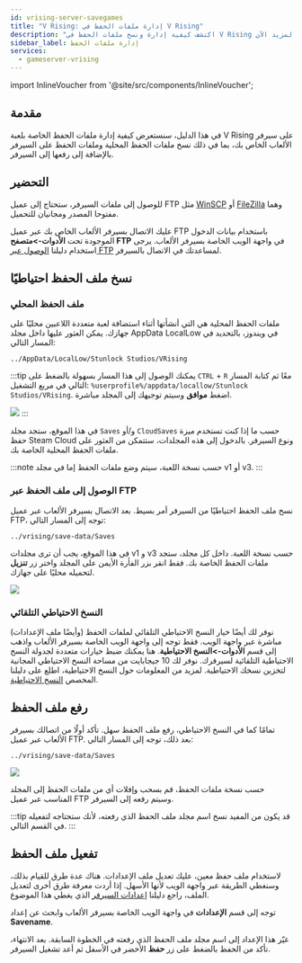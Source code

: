 ```yaml
---
id: vrising-server-savegames
title: "V Rising: إدارة ملفات الحفظ في V Rising"
description: "اكتشف كيفية إدارة ونسخ ملفات الحفظ في V Rising لضمان تجربة لعب جماعية آمنة → تعلّم المزيد الآن"
sidebar_label: إدارة ملفات الحفظ
services:
  - gameserver-vrising
---
```


import InlineVoucher from '@site/src/components/InlineVoucher';

## مقدمة

في هذا الدليل، سنستعرض كيفية إدارة ملفات الحفظ الخاصة بلعبة V Rising على سيرفر الألعاب الخاص بك، بما في ذلك نسخ ملفات الحفظ المحلية وملفات الحفظ على السيرفر بالإضافة إلى رفعها إلى السيرفر.

<InlineVoucher />

## التحضير

للوصول إلى ملفات السيرفر، ستحتاج إلى عميل FTP مثل [WinSCP](https://winscp.net/eng/index.php) أو [FileZilla](https://filezilla-project.org/) وهما مفتوحا المصدر ومجانيان للتحميل.

عليك الاتصال بسيرفر الألعاب الخاص بك عبر عميل FTP باستخدام بيانات الدخول الموجودة تحت **الأدوات->متصفح FTP** في واجهة الويب الخاصة بسيرفر الألعاب. يرجى استخدام دليلنا [الوصول عبر FTP](gameserver-ftpaccess.md) لمساعدتك في الاتصال بالسيرفر.

## نسخ ملف الحفظ احتياطيًا

### ملف الحفظ المحلي

ملفات الحفظ المحلية هي التي أنشأتها أثناء استضافة لعبة متعددة اللاعبين محليًا على جهازك. يمكن العثور عليها داخل مجلد AppData LocalLow في ويندوز، بالتحديد في المسار التالي:
```
../AppData/LocalLow/Stunlock Studios/VRising
```

:::tip
يمكنك الوصول إلى هذا المسار بسهولة بالضغط على `CTRL` + `R` معًا ثم كتابة المسار التالي في مربع التشغيل: `%userprofile%/appdata/locallow/Stunlock Studios/VRising`. اضغط **موافق** وسيتم توجيهك إلى المجلد مباشرة.

![](https://screensaver01.zap-hosting.com/index.php/s/dz4ytiTai5jD2ep/preview)
:::

في هذا الموقع، ستجد مجلد `Saves` و/أو `CloudSaves` حسب ما إذا كنت تستخدم ميزة حفظ Steam Cloud ونوع السيرفر. بالدخول إلى هذه المجلدات، ستتمكن من العثور على ملفات الحفظ المحلية الخاصة بك.

:::note
حسب نسخة اللعبة، سيتم وضع ملفات الحفظ إما في مجلد v1 أو v3.
:::

### الوصول إلى ملف الحفظ عبر FTP

نسخ ملف الحفظ احتياطيًا من السيرفر أمر بسيط. بعد الاتصال بسيرفر الألعاب عبر عميل FTP، توجه إلى المسار التالي:
```
../vrising/save-data/Saves
```

في هذا الموقع، يجب أن ترى مجلدات v1 و v3 حسب نسخة اللعبة. داخل كل مجلد، ستجد ملفات الحفظ الخاصة بك. فقط انقر بزر الفأرة الأيمن على المجلد واختر زر **تنزيل** لتحميله محليًا على جهازك.

![](https://screensaver01.zap-hosting.com/index.php/s/tZ4HngqLeHTkizz/preview)

### النسخ الاحتياطي التلقائي

نوفر لك أيضًا خيار النسخ الاحتياطي التلقائي لملفات الحفظ (وأيضًا ملف الإعدادات) مباشرة عبر واجهة الويب. فقط توجه إلى واجهة الويب الخاصة بسيرفر الألعاب واذهب إلى قسم **الأدوات->النسخ الاحتياطية**. هنا يمكنك ضبط خيارات متعددة لجدولة النسخ الاحتياطية التلقائية لسيرفرك. نوفر لك 10 جيجابايت من مساحة النسخ الاحتياطي المجانية لتخزين نسخك الاحتياطية. لمزيد من المعلومات حول النسخ الاحتياطية، اطلع على دليلنا المخصص [النسخ الاحتياطية](gameserver-backups.md).

## رفع ملف الحفظ

تمامًا كما في النسخ الاحتياطي، رفع ملف الحفظ سهل. تأكد أولًا من اتصالك بسيرفر الألعاب عبر عميل FTP. بعد ذلك، توجه إلى المسار التالي:
```
../vrising/save-data/Saves
```

![](https://screensaver01.zap-hosting.com/index.php/s/RXd4aoxrA6QnP46/preview)

حسب نسخة ملفات الحفظ، قم بسحب وإفلات أي من ملفات الحفظ إلى المجلد المناسب عبر عميل FTP وسيتم رفعه إلى السيرفر.

:::tip
قد يكون من المفيد نسخ اسم مجلد ملف الحفظ الذي رفعته، لأنك ستحتاجه لتفعيله في القسم التالي.
:::

## تفعيل ملف الحفظ

لاستخدام ملف حفظ معين، عليك تعديل ملف الإعدادات. هناك عدة طرق للقيام بذلك، وسنغطي الطريقة عبر واجهة الويب لأنها الأسهل. إذا أردت معرفة طرق أخرى لتعديل الملف، راجع دليلنا [إعدادات السيرفر](vrising-configuration.md) الذي يغطي هذا الموضوع.

توجه إلى قسم **الإعدادات** في واجهة الويب الخاصة بسيرفر الألعاب وابحث عن إعداد **Savename**.

غيّر هذا الإعداد إلى اسم مجلد ملف الحفظ الذي رفعته في الخطوة السابقة. بعد الانتهاء، تأكد من الحفظ بالضغط على زر **حفظ** الأخضر في الأسفل ثم أعد تشغيل السيرفر.

<InlineVoucher />